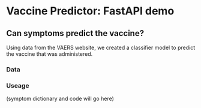 # Vaccine Predictor: FastAPI demo

## Can symptoms predict the vaccine?

Using data from the VAERS website, we created a classifier model to predict the vaccine that was administered.

### Data

### Useage

(symptom dictionary and code will go here)

